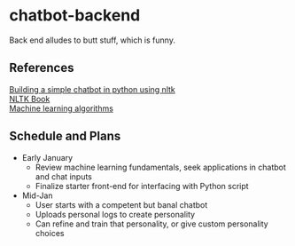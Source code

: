 # chatbot-backend
Back end alludes to butt stuff, which is funny.

## References
[Building a simple chatbot in python using nltk](https://medium.com/analytics-vidhya/building-a-simple-chatbot-in-python-using-nltk-7c8c8215ac6e)  
[NLTK Book](http://www.nltk.org/book)  
[Machine learning algorithms](https://towardsdatascience.com/types-of-machine-learning-algorithms-you-should-know-953a08248861)  
  
  
## Schedule and Plans
- Early January
  - Review machine learning fundamentals, seek applications in chatbot and chat inputs
  - Finalize starter front-end for interfacing with Python script
- Mid-Jan
  - User starts with a competent but banal chatbot
  - Uploads personal logs to create personality
  - Can refine and train that personality, or give custom personality choices
